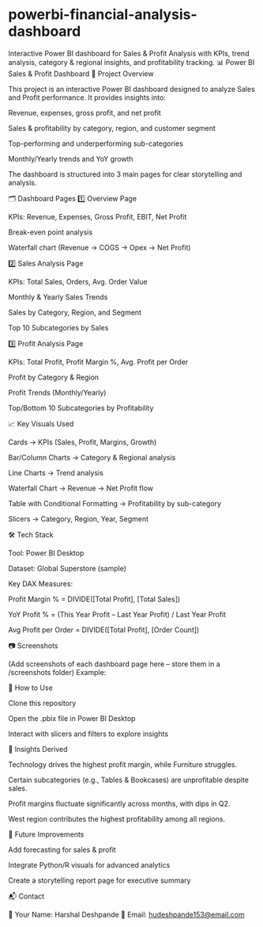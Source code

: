 # powerbi-financial-analysis-dashboard
Interactive Power BI dashboard for Sales &amp; Profit Analysis with KPIs, trend analysis, category &amp; regional insights, and profitability tracking.
📊 Power BI Sales & Profit Dashboard
📌 Project Overview

This project is an interactive Power BI dashboard designed to analyze Sales and Profit performance.
It provides insights into:

Revenue, expenses, gross profit, and net profit

Sales & profitability by category, region, and customer segment

Top-performing and underperforming sub-categories

Monthly/Yearly trends and YoY growth

The dashboard is structured into 3 main pages for clear storytelling and analysis.

🗂 Dashboard Pages
1️⃣ Overview Page

KPIs: Revenue, Expenses, Gross Profit, EBIT, Net Profit

Break-even point analysis

Waterfall chart (Revenue → COGS → Opex → Net Profit)

2️⃣ Sales Analysis Page

KPIs: Total Sales, Orders, Avg. Order Value

Monthly & Yearly Sales Trends

Sales by Category, Region, and Segment

Top 10 Subcategories by Sales

3️⃣ Profit Analysis Page

KPIs: Total Profit, Profit Margin %, Avg. Profit per Order

Profit by Category & Region

Profit Trends (Monthly/Yearly)

Top/Bottom 10 Subcategories by Profitability

📈 Key Visuals Used

Cards → KPIs (Sales, Profit, Margins, Growth)

Bar/Column Charts → Category & Regional analysis

Line Charts → Trend analysis

Waterfall Chart → Revenue → Net Profit flow

Table with Conditional Formatting → Profitability by sub-category

Slicers → Category, Region, Year, Segment

🛠️ Tech Stack

Tool: Power BI Desktop

Dataset: Global Superstore (sample)

Key DAX Measures:

Profit Margin % = DIVIDE([Total Profit], [Total Sales])

YoY Profit % = (This Year Profit – Last Year Profit) / Last Year Profit

Avg Profit per Order = DIVIDE([Total Profit], [Order Count])

📷 Screenshots

(Add screenshots of each dashboard page here – store them in a /screenshots folder)
Example:

🚀 How to Use

Clone this repository

Open the .pbix file in Power BI Desktop

Interact with slicers and filters to explore insights

📌 Insights Derived

Technology drives the highest profit margin, while Furniture struggles.

Certain subcategories (e.g., Tables & Bookcases) are unprofitable despite sales.

Profit margins fluctuate significantly across months, with dips in Q2.

West region contributes the highest profitability among all regions.

🔮 Future Improvements

Add forecasting for sales & profit

Integrate Python/R visuals for advanced analytics

Create a storytelling report page for executive summary

📬 Contact

👤 Your Name: Harshal Deshpande
📧 Email: hudeshpande153@email.com
